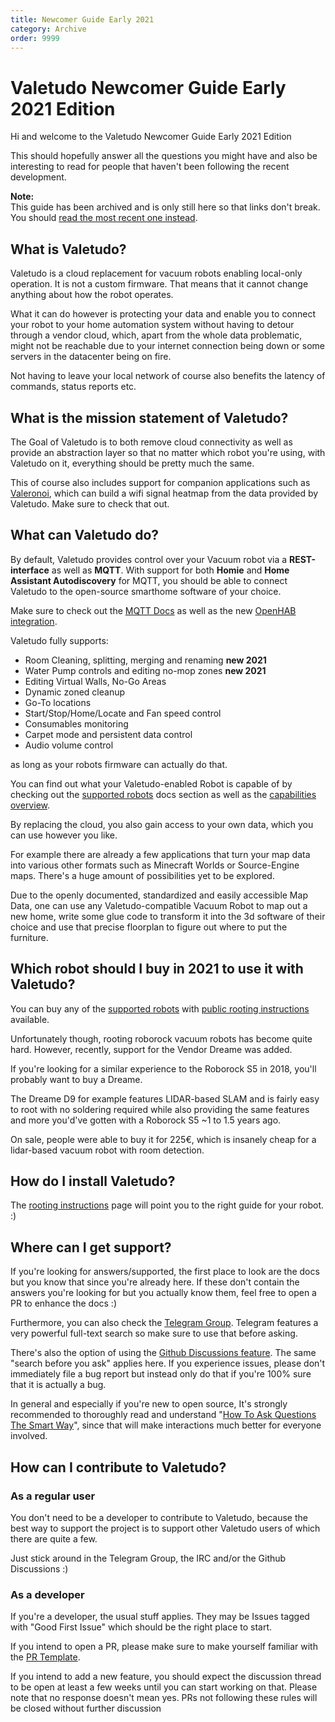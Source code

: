 ```yaml
---
title: Newcomer Guide Early 2021
category: Archive
order: 9999
---
```


# Valetudo Newcomer Guide Early 2021 Edition

Hi and welcome to the Valetudo Newcomer Guide Early 2021 Edition

This should hopefully answer all the questions you might have and also be interesting to read for people that haven't been following the recent development.

<div class="alert alert-note" role="alert">
  <p>
    <strong>Note:</strong><br/>
This guide has been archived and is only still here so that links don't break. You should
        <a href="https://valetudo.cloud/pages/general/newcomer_guide_late_2021.html">read the most recent one instead</a>.
  </p>

</div>



## What is Valetudo?

Valetudo is a cloud replacement for vacuum robots enabling local-only operation. It is not a custom firmware.
That means that it cannot change anything about how the robot operates.

What it can do however is protecting your data and enable you to connect your robot
to your home automation system without having to detour through a vendor cloud, which,
apart from the whole data problematic, might not be reachable due to your internet connection
being down or some servers in the datacenter being on fire.

Not having to leave your local network of course also benefits the latency of commands, status reports etc.

## What is the mission statement of Valetudo?

The Goal of Valetudo is to both remove cloud connectivity as well as provide an abstraction layer so that no matter
which robot you're using, with Valetudo on it, everything should be pretty much the same.

This of course also includes support for companion applications such as [Valeronoi](https://github.com/ccoors/Valeronoi),
which can build a wifi signal heatmap from the data provided by Valetudo.
Make sure to check that out.

## What can Valetudo do?

By default, Valetudo provides control over your Vacuum robot via a **REST-interface** as well as **MQTT**.
With support for both **Homie** and **Home Assistant Autodiscovery** for MQTT, you should be able to connect Valetudo to
the open-source smarthome software of your choice.

Make sure to check out the [MQTT Docs](https://valetudo.cloud/pages/integrations/mqtt.html) as well as the new
[OpenHAB integration](https://valetudo.cloud/pages/integrations/openhab-integration.html).

Valetudo fully supports:

- Room Cleaning, splitting, merging and renaming **new 2021**
- Water Pump controls and editing no-mop zones **new 2021**
- Editing Virtual Walls, No-Go Areas
- Dynamic zoned cleanup
- Go-To locations
- Start/Stop/Home/Locate and Fan speed control
- Consumables monitoring
- Carpet mode and persistent data control
- Audio volume control

as long as your robots firmware can actually do that.

You can find out what your Valetudo-enabled Robot is capable of by checking out the
[supported robots](https://valetudo.cloud/pages/general/supported-robots.html) docs section as well as the
[capabilities overview](https://valetudo.cloud/pages/general/capabilities-overview.html).

By replacing the cloud, you also gain access to your own data, which you can use however you like.

For example there are already a few applications that turn your map data into various other formats such as Minecraft Worlds
or Source-Engine maps. There's a huge amount of possibilities yet to be explored.

Due to the openly documented, standardized and easily accessible Map Data, one can use any Valetudo-compatible Vacuum Robot to map out
a new home, write some glue code to transform it into the 3d software of their choice and use that precise floorplan to
figure out where to put the furniture.

## Which robot should I buy in 2021 to use it with Valetudo?

You can buy any of the [supported robots](https://valetudo.cloud/pages/general/supported-robots.html) with
[public rooting instructions](https://dontvacuum.me/robotinfo/) available.

Unfortunately though, rooting roborock vacuum robots has become quite hard.
However, recently, support for the Vendor Dreame was added.

If you're looking for a similar experience to the Roborock S5 in 2018, you'll probably want to buy a Dreame.

The Dreame D9 for example features LIDAR-based SLAM and is fairly easy to root with no soldering required while also providing the same features
and more you'd've gotten with a Roborock S5 ~1 to 1.5 years ago.

On sale, people were able to buy it for 225€, which is insanely cheap for a lidar-based vacuum robot with room detection.

## How do I install Valetudo?

The [rooting instructions](https://valetudo.cloud/pages/general/rooting-instructions.html) page will point you to the
right guide for your robot. :)


## Where can I get support?

If you're looking for answers/supported, the first place to look are the docs but you know that since you're already here. If these don't contain the answers you're looking for but you actually know them, feel free to open a PR to enhance the docs :)

Furthermore, you can also check the [Telegram Group](https://t.me/joinchat/K75O8F3ccTBjYjli).
Telegram features a very powerful full-text search so make sure to use that before asking.

There's also the option of using the [Github Discussions feature](https://github.com/Hypfer/Valetudo/discussions/categories/q-a-support). The same "search before you ask" applies here.
If you experience issues, please don't immediately file a bug report but instead only do that if you're 100% sure that it is actually a bug.

In general and especially if you're new to open source, It's strongly recommended to thoroughly read and understand "[How To Ask Questions The Smart Way](http://www.catb.org/~esr/faqs/smart-questions)", since that will make interactions much better for everyone involved.

## How can I contribute to Valetudo?

### As a regular user

You don't need to be a developer to contribute to Valetudo, because the best way to support the project is to support other Valetudo users of which there are quite a few.

Just stick around in the Telegram Group, the IRC and/or the Github Discussions :)

### As a developer

If you're a developer, the usual stuff applies.
They may be Issues tagged with "Good First Issue" which should be the right place to start.

If you intend to open a PR, please make sure to make yourself familiar with the [PR Template](https://raw.githubusercontent.com/Hypfer/Valetudo/master/.github/PULL_REQUEST_TEMPLATE.md).

If you intend to add a new feature, you should expect the discussion thread to be open at least a few weeks until you can start working on that.
Please note that no response doesn't mean yes. PRs not following these rules will be closed without further discussion
